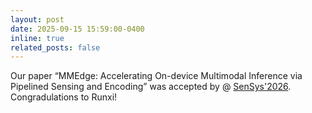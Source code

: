 ```yaml
---
layout: post
date: 2025-09-15 15:59:00-0400
inline: true
related_posts: false
---
```



Our paper “MMEdge: Accelerating On-device Multimodal Inference via Pipelined Sensing and Encoding” was accepted by @ [SenSys'2026](https://sensys.acm.org/2026/). Congradulations to Runxi!

